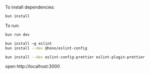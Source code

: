 To install dependencies:

```sh
bun install
```

To run:

```sh
bun run dev

```

```sh
bun install –g eslint
bun install --dev @hono/eslint-config

```

```sh
bun install --dev eslint-config-prettier eslint-plugin-prettier

```

open http://localhost:3000

